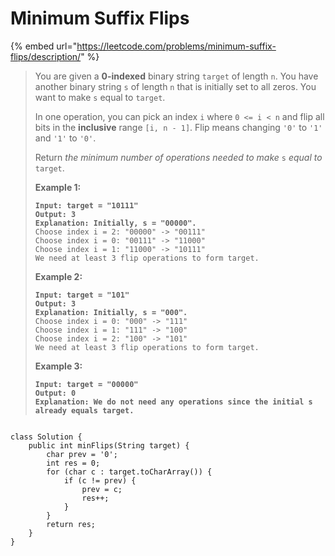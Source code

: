 # Minimum Suffix Flips

{% embed url="https://leetcode.com/problems/minimum-suffix-flips/description/" %}

> You are given a **0-indexed** binary string `target` of length `n`. You have another binary string `s` of length `n` that is initially set to all zeros. You want to make `s` equal to `target`.
>
> In one operation, you can pick an index `i` where `0 <= i < n` and flip all bits in the **inclusive** range `[i, n - 1]`. Flip means changing `'0'` to `'1'` and `'1'` to `'0'`.
>
> Return _the minimum number of operations needed to make_ `s` _equal to_ `target`.
>
> &#x20;
>
> **Example 1:**
>
> <pre><code><strong>Input: target = "10111"
> </strong><strong>Output: 3
> </strong><strong>Explanation: Initially, s = "00000".
> </strong>Choose index i = 2: "00000" -> "00111"
> Choose index i = 0: "00111" -> "11000"
> Choose index i = 1: "11000" -> "10111"
> We need at least 3 flip operations to form target.
> </code></pre>
>
> **Example 2:**
>
> <pre><code><strong>Input: target = "101"
> </strong><strong>Output: 3
> </strong><strong>Explanation: Initially, s = "000".
> </strong>Choose index i = 0: "000" -> "111"
> Choose index i = 1: "111" -> "100"
> Choose index i = 2: "100" -> "101"
> We need at least 3 flip operations to form target.
> </code></pre>
>
> **Example 3:**
>
> <pre><code><strong>Input: target = "00000"
> </strong><strong>Output: 0
> </strong><strong>Explanation: We do not need any operations since the initial s already equals target.
> </strong></code></pre>

```

class Solution {
    public int minFlips(String target) {
        char prev = '0';
        int res = 0;
        for (char c : target.toCharArray()) {
            if (c != prev) {
                prev = c;
                res++;
            }
        }
        return res;
    }
}

```
